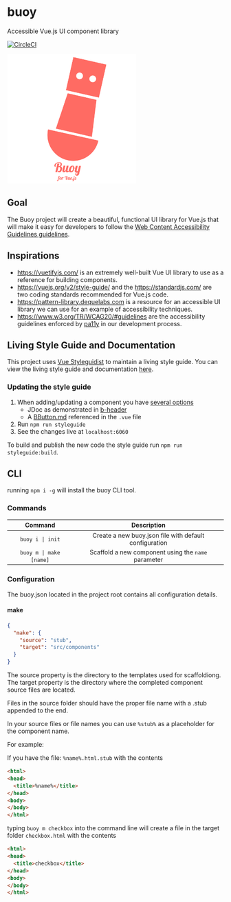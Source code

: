 # buoy
Accessible Vue.js UI component library

[![CircleCI](https://circleci.com/gh/fanappics/buoy/tree/master.svg?style=svg)](https://circleci.com/gh/fanappics/buoy/tree/master)

<img src="https://raw.githubusercontent.com/fanappics/buoy/master/buoylogo.png" alt="Buoy Logo" width="300" height="300">

## Goal

The Buoy project will create a beautiful, functional UI library for Vue.js that will make it easy for developers to follow the [Web Content Accessibility Guidelines guidelines](https://www.w3.org/WAI/intro/wcag).

## Inspirations

- https://vuetifyjs.com/ is an extremely well-built Vue UI library to use as a reference for building components.
- https://vuejs.org/v2/style-guide/ and the https://standardjs.com/ are two coding standards recommended for Vue.js code.
- https://pattern-library.dequelabs.com is a resource for an accessible UI library we can use for an example of accessibility techniques.
- https://www.w3.org/TR/WCAG20/#guidelines are the accessibility guidelines enforced by [pa11y](https://github.com/pa11y/pa11y) in our development process.

## Living Style Guide and Documentation

This project uses [Vue Styleguidist](https://github.com/vue-styleguidist/vue-styleguidist) to maintain a living style guide.
You can view the living style guide and documentation [here](https://fanappics.github.io/buoy/).

### Updating the style guide

1. When adding/updating a component you have [several options](https://github.com/vue-styleguidist/vue-styleguidist/blob/master/docs/Documenting.md)
   - JDoc as demonstrated in [b-header](./src/components/BHeader/BHeader.vue)
   - A [BButton.md](src/components/BButton/BButton.md) referenced in the `.vue` file
1. Run `npm run styleguide`
1. See the changes live at `localhost:6060`

To build and publish the new code the style guide run `npm run styleguide:build`.

## CLI

running `npm i -g` will install the buoy CLI tool.
### Commands

| Command | Description |
|:---:|:---:|
| <code>buoy i &#124; init</code> | Create a new buoy.json file with default configuration |
| <code>buoy m &#124; make [name]</code> | Scaffold a new component using the `name` parameter |

### Configuration

The buoy.json located in the project root contains all configuration details.

#### make

```json
{
  "make": {
    "source": "stub",
    "target": "src/components"
  }
}
```

The source property is the directory to the templates used for scaffoldiong.  
The target property is the directory where the completed component source files are located.

Files in the source folder should have the proper file name with a .stub appended to the end.

In your source files or file names you can use `%stub%` as a placeholder for the component name.

For example:

If you have the file: `%name%.html.stub` with the contents

```html
<html>
<head>
  <title>%name%</title>
</head>
<body>
</body>
</html>
```

typing `buoy m checkbox` into the command line will create a file in the target folder `checkbox.html` with the contents

```html
<html>
<head>
  <title>checkbox</title>
</head>
<body>
</body>
</html>
```
